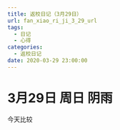 ```yaml
---
title: 返校日记（3月29日）
url: fan_xiao_ri_ji_3_29_url
tags:
  - 日记
  - 心得
categories:
  - 返校日记
date: 2020-03-29 23:00:00
---
```

# 3月29日 周日 阴雨
今天比较